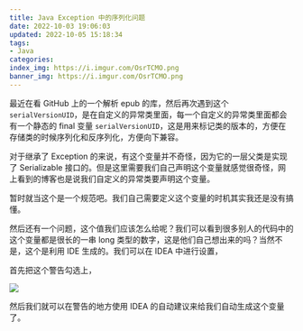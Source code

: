 ```yaml
---
title: Java Exception 中的序列化问题
date: 2022-10-03 19:06:03
updated: 2022-10-05 15:18:34
tags:
- Java
categories:
index_img: https://i.imgur.com/OsrTCMO.png
banner_img: https://i.imgur.com/OsrTCMO.png
---
```


最近在看 GitHub 上的一个解析 epub 的库，然后再次遇到这个 `serialVersionUID`，是在自定义的异常类里面，每一个自定义的异常类里面都会有一个静态的 final 变量 `serialVersionUID`，这是用来标记类的版本的，方便在存储类的时候序列化和反序列化，方便向下兼容。

对于继承了 Exception 的来说，有这个变量并不奇怪，因为它的一层父类是实现了 Serializable 接口的。但是这里需要我们自己声明这个变量就感觉很奇怪，网上看到的博客也是说我们自定义的异常类要声明这个变量。

暂时就当这个是一个规范吧。我们自己需要定义这个变量的时机其实我还是没有搞懂。

然后还有一个问题，这个值我们应该怎么给呢？我们可以看到很多别人的代码中的这个变量都是很长的一串 long 类型的数字，这是他们自己想出来的吗？当然不是，这个是利用 IDE 生成的。我们可以在 IDEA 中进行设置，

首先把这个警告勾选上，

![](https://i.imgur.com/xLDRO0g.png)

然后我们就可以在警告的地方使用 IDEA 的自动建议来给我们自动生成这个变量了。
